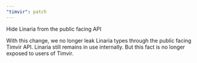 ```yaml
---
"timvir": patch
---
```


Hide Linaria from the public facing API

With this change, we no longer leak Linaria types through the public facing Timvir API.
Linaria still remains in use internally.
But this fact is no longer exposed to users of Timvir.
